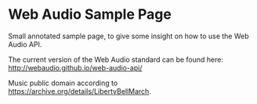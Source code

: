 Web Audio Sample Page
=====================

Small annotated sample page, to give some insight on how to use the Web Audio API.

The current version of the Web Audio standard can be found here: http://webaudio.github.io/web-audio-api/

Music public domain according to https://archive.org/details/LibertyBellMarch.